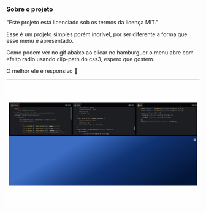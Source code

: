 ### Sobre o projeto

"Este projeto está licenciado sob os termos da licença MIT."

Esse é um projeto simples porém incrível, por ser diferente a forma que esse menu é apresentado.

Como podem ver no gif abaixo ao clicar no hamburguer o menu abre com efeito radio usando clip-path do css3, espero que gostem.

O melhor ele é responsivo 🚀

<div style="text-align: center;">
    <img src="assets/images/menu-clip-path.gif" alt="gif animado" />
</div>
